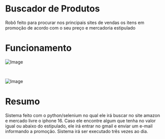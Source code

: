 # Buscador de Produtos 

Robô feito para procurar nos principais sites de vendas os itens em promoção de acordo com o seu preço e mercadoria estipulado

# Funcionamento

  ![Image](https://github.com/user-attachments/assets/4f098da7-f570-4840-8252-88a155e63fc1)

  <br>

  ![Image](https://github.com/user-attachments/assets/74f21e4a-16fe-4d27-9c75-0c9c6c2058d3)


# Resumo

Sistema feito com o python/selenium no qual ele irá buscar no site amazon e mercado livre o iphone 16. Caso ele encontre algum que tenha no valor igual ou abaixo do estipulado, ele irá entrar no gmail e enviar um e-mail informando a promoção.
Sistema irá ser executado três vezes ao dia. 
